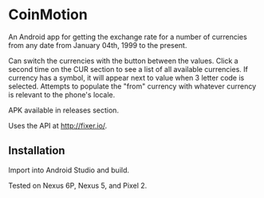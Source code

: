# CoinMotion

An Android app for getting the exchange rate for a number of currencies from any date from January 04th, 1999 to the present.

Can switch the currencies with the button between the values. Click a second time on the CUR section to see a list of all
available currencies. If currency has a symbol, it will appear next to value when 3 letter code is selected. Attempts to
populate the "from" currency with whatever currency is relevant to the phone's locale.

APK available in releases section.

Uses the API at http://fixer.io/.

## Installation

Import into Android Studio and build.

Tested on Nexus 6P, Nexus 5, and Pixel 2.
